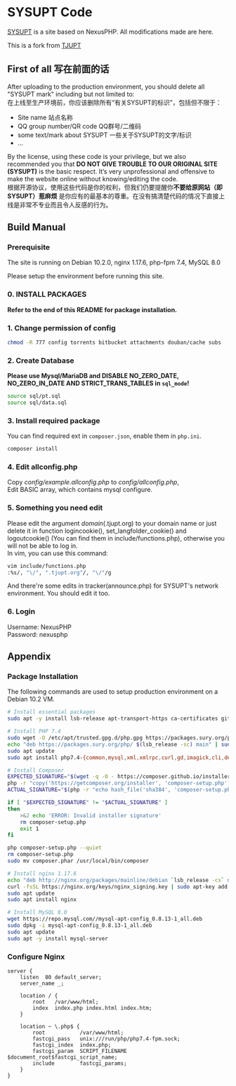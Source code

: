 # SYSUPT Code

[SYSUPT](https://21weeks.icu) is a site based on NexusPHP. All modifications made are here.

This is a fork from [TJUPT](https://github.com/zcqian/tjupt)

## First of all 写在前面的话
After uploading to the production environment, you should delete all "SYSUPT mark" including but not limited to:<br>
在上线至生产环境前，你应该删除所有“有关SYSUPT的标识”，包括但不限于：
* Site name 站点名称
* QQ group number/QR code QQ群号/二维码
* some text/mark about SYSUPT 一些关于SYSUPT的文字/标识
* ...

By the license, using these code is your privilege, but we also recommended you that **DO NOT GIVE TROUBLE TO OUR ORIGINAL SITE (SYSUPT)** is the basic respect. It’s very unprofessional and offensive to make the website online without knowing/editing the code.<br>
根据开源协议，使用这些代码是你的权利，但我们仍要提醒你**不要给原网站（即SYSUPT）惹麻烦** 是你应有的最基本的尊重。在没有搞清楚代码的情况下直接上线是非常不专业而且令人反感的行为。

## Build Manual

### Prerequisite

The site is running on Debian 10.2.0, nginx 1.17.6, php-fpm 7.4, MySQL 8.0

Please setup the environment before running this site.

### 0. INSTALL PACKAGES

**Refer to the end of this README for package installation.**

### 1. Change permission of config
```bash
chmod -R 777 config torrents bitbucket attachments douban/cache subs
```
### 2. Create Database
**Please use Mysql/MariaDB and DISABLE NO_ZERO_DATE, NO_ZERO_IN_DATE AND STRICT_TRANS_TABLES in `sql_mode`!**<br>
```bash
source sql/pt.sql
source sql/data.sql
```
### 3. Install required package
You can find required ext in `composer.json`, enable them in `php.ini`.
```bash
composer install
```
### 4. Edit allconfig.php
Copy *config/example.allconfig.php* to *config/allconfig.php*,<br/>
Edit BASIC array, which contains mysql configure.<br>
### 5. Something you need edit
Please edit the argument *domain*(.tjupt.org) to your domain name or just delete it in function logincookie(), set_langfolder_cookie() and logoutcookie() (You can find them in include/functions.php), otherwise you will not be able to log in.<br>
In vim, you can use this command:
```bash
vim include/functions.php
:%s/, "\/", ".tjupt.org"/, "\/"/g
```

And there're some edits in tracker(announce.php) for SYSUPT's network environment. You should edit it too. 
### 6. Login
Username: NexusPHP<br/>
Password: nexusphp


## Appendix

### Package Installation

The following commands are used to setup production environment on a Debian 10.2 VM.

```bash
# Install essential packages
sudo apt -y install lsb-release apt-transport-https ca-certificates git build-essential curl gnupg2 gcc make autoconf libc-dev pkg-config zlib1g-dev libmemcached-dev

# Install PHP 7.4
sudo wget -O /etc/apt/trusted.gpg.d/php.gpg https://packages.sury.org/php/apt.gpg
echo "deb https://packages.sury.org/php/ $(lsb_release -sc) main" | sudo tee /etc/apt/sources.list.d/php.list
sudo apt update
sudo apt install php7.4-{common,mysql,xml,xmlrpc,curl,gd,imagick,cli,dev,imap,mbstring,opcache,soap,zip,intl,bcmath,fpm} -y

# Install Composer
EXPECTED_SIGNATURE="$(wget -q -O - https://composer.github.io/installer.sig)"
php -r "copy('https://getcomposer.org/installer', 'composer-setup.php');"
ACTUAL_SIGNATURE="$(php -r "echo hash_file('sha384', 'composer-setup.php');")"

if [ "$EXPECTED_SIGNATURE" != "$ACTUAL_SIGNATURE" ]
then
    >&2 echo 'ERROR: Invalid installer signature'
    rm composer-setup.php
    exit 1
fi

php composer-setup.php --quiet
rm composer-setup.php
sudo mv composer.phar /usr/local/bin/composer

# Install nginx 1.17.6
echo "deb http://nginx.org/packages/mainline/debian `lsb_release -cs` nginx"     | sudo tee /etc/apt/sources.list.d/nginx.list
curl -fsSL https://nginx.org/keys/nginx_signing.key | sudo apt-key add -
sudo apt update
sudo apt install nginx

# Install MySQL 8.0
wget https://repo.mysql.com//mysql-apt-config_0.8.13-1_all.deb
sudo dpkg -i mysql-apt-config_0.8.13-1_all.deb
sudo apt update
sudo apt -y install mysql-server
```

### Configure Nginx

```nginx
server {
    listen	80 default_server;
    server_name _;
    
    location / {
        root   /var/www/html;
        index  index.php index.html index.htm;
    }

    location ~ \.php$ {
        root           /var/www/html;
        fastcgi_pass   unix:///run/php/php7.4-fpm.sock;
        fastcgi_index  index.php;
        fastcgi_param  SCRIPT_FILENAME  $document_root$fastcgi_script_name;
        include        fastcgi_params;
    }
}
```
